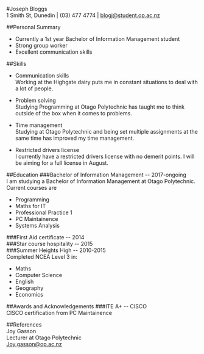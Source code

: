 #Joseph Bloggs  
1 Smith St, Dunedin | (03) 477 4774 | blogj@student.op.ac.nz

##Personal Summary
* Currently a 1st year Bachelor of Information Management student
* Strong group worker
* Excellent communication skills
  
##Skills
* Communication skills  
Working at the Highgate dairy puts me in constant situations to deal with a lot of people.  
  
* Problem solving  
Studying Programming at Otago Polytechnic has taught me to think outside of the box when it comes to problems.  
  
* Time management  
Studying at Otago Polytechnic and being set multiple assignments at the same time has improved my time management.  
  
* Restricted drivers license  
I currently have a restricted drivers license with no demerit points. I will be aiming for a full license in August.

##Education
###Bachelor of Information Management -- 2017-ongoing  
I am studying a Bachelor of Information Management at Otago Polytechnic.  
Current courses are
* Programming  
* Maths for IT  
* Professional Practice 1  
* PC Maintainence  
* Systems Analysis  
  
###First Aid certificate -- 2014  
###Star course hospitality -- 2015  
###Summer Heights High -- 2010-2015  
Completed NCEA Level 3 in:  
* Maths  
* Computer Science  
* English  
* Geography  
* Economics  

##Awards and Acknowledgements
###ITE A+ -- CISCO  
CISCO certification from PC Maintainence  

##References  
Joy Gasson  
Lecturer at Otago Polytechnic  
Joy.gasson@op.ac.nz